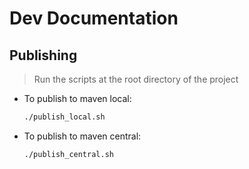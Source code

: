 # Dev Documentation

## Publishing

> Run the scripts at the root directory of the project

- To publish to maven local:

  ```sh
  ./publish_local.sh
  ```

- To publish to maven central:
  
  ```sh
  ./publish_central.sh
  ```
